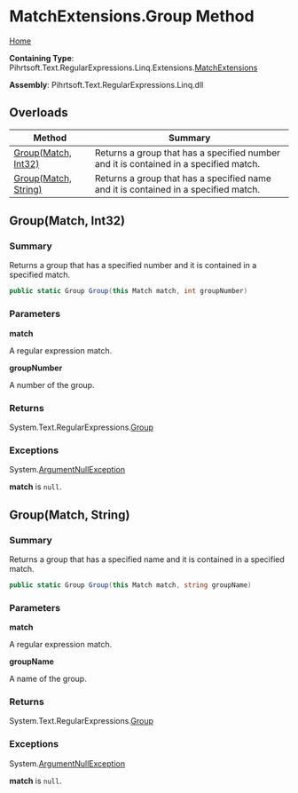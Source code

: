 # MatchExtensions\.Group Method

[Home](../../../../../../../README.md)

**Containing Type**: Pihrtsoft\.Text\.RegularExpressions\.Linq\.Extensions\.[MatchExtensions](../README.md)

**Assembly**: Pihrtsoft\.Text\.RegularExpressions\.Linq\.dll

## Overloads

| Method | Summary |
| ------ | ------- |
| [Group(Match, Int32)](#Pihrtsoft_Text_RegularExpressions_Linq_Extensions_MatchExtensions_Group_System_Text_RegularExpressions_Match_System_Int32_) | Returns a group that has a specified number and it is contained in a specified match\. |
| [Group(Match, String)](#Pihrtsoft_Text_RegularExpressions_Linq_Extensions_MatchExtensions_Group_System_Text_RegularExpressions_Match_System_String_) | Returns a group that has a specified name and it is contained in a specified match\. |

## Group\(Match, Int32\) <a name="Pihrtsoft_Text_RegularExpressions_Linq_Extensions_MatchExtensions_Group_System_Text_RegularExpressions_Match_System_Int32_"></a>

### Summary

Returns a group that has a specified number and it is contained in a specified match\.

```csharp
public static Group Group(this Match match, int groupNumber)
```

### Parameters

**match**

A regular expression match\.

**groupNumber**

A number of the group\.

### Returns

System\.Text\.RegularExpressions\.[Group](https://docs.microsoft.com/en-us/dotnet/api/system.text.regularexpressions.group)

### Exceptions

System\.[ArgumentNullException](https://docs.microsoft.com/en-us/dotnet/api/system.argumentnullexception)

**match** is `null`\.

## Group\(Match, String\) <a name="Pihrtsoft_Text_RegularExpressions_Linq_Extensions_MatchExtensions_Group_System_Text_RegularExpressions_Match_System_String_"></a>

### Summary

Returns a group that has a specified name and it is contained in a specified match\.

```csharp
public static Group Group(this Match match, string groupName)
```

### Parameters

**match**

A regular expression match\.

**groupName**

A name of the group\.

### Returns

System\.Text\.RegularExpressions\.[Group](https://docs.microsoft.com/en-us/dotnet/api/system.text.regularexpressions.group)

### Exceptions

System\.[ArgumentNullException](https://docs.microsoft.com/en-us/dotnet/api/system.argumentnullexception)

**match** is `null`\.


